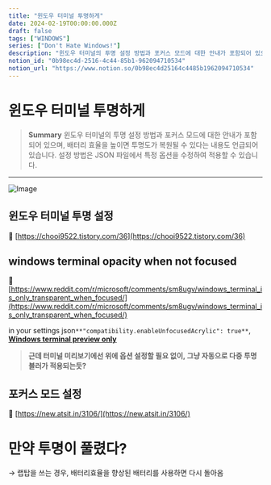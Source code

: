 ```yaml
---
title: "윈도우 터미널 투명하게"
date: 2024-02-19T00:00:00.000Z
draft: false
tags: ["WINDOWS"]
series: ["Don't Hate Windows!"]
description: "윈도우 터미널의 투명 설정 방법과 포커스 모드에 대한 안내가 포함되어 있으며, 배터리 효율을 높이면 투명도가 복원될 수 있다는 내용도 언급되어 있습니다. 설정 방법은 JSON 파일에서 특정 옵션을 수정하여 적용할 수 있습니다."
notion_id: "0b98ec4d-2516-4c44-85b1-962094710534"
notion_url: "https://www.notion.so/0b98ec4d25164c4485b1962094710534"
---
```


# 윈도우 터미널 투명하게

> **Summary**
> 윈도우 터미널의 투명 설정 방법과 포커스 모드에 대한 안내가 포함되어 있으며, 배터리 효율을 높이면 투명도가 복원될 수 있다는 내용도 언급되어 있습니다. 설정 방법은 JSON 파일에서 특정 옵션을 수정하여 적용할 수 있습니다.

---

![Image](https://prod-files-secure.s3.us-west-2.amazonaws.com/09ccd4d5-876c-4bba-bbdf-cc77a0a11257/d96c26a0-b74f-4b7d-9c32-9f14b26a4d23/Untitled.png?X-Amz-Algorithm=AWS4-HMAC-SHA256&X-Amz-Content-Sha256=UNSIGNED-PAYLOAD&X-Amz-Credential=ASIAZI2LB466YWAVCXPI%2F20250724%2Fus-west-2%2Fs3%2Faws4_request&X-Amz-Date=20250724T083631Z&X-Amz-Expires=3600&X-Amz-Security-Token=IQoJb3JpZ2luX2VjEAAaCXVzLXdlc3QtMiJGMEQCIHa3IbBhHpE0qUcBbHQPl08qy%2B2CjKusw0TbVtntGeL1AiB1JHqDDgXc%2BIqRIQK9Uo0yEf%2F94q4pWSMBb2JYZ80fkyr%2FAwgpEAAaDDYzNzQyMzE4MzgwNSIMWZIjkKf1OhZTAQDaKtwD%2BdM%2Fhgbx4F4t3U53gbkPN1OKtPJbAbOAKsAhiQT7RM59PhaM%2FwkD2ttkgC9AalplTzNJUt95u3SSiZ4h%2BNZ%2BCU9GhYGpVP8UFEPIjqQBQtg5tP9YQ1Y46azlos0%2FEO5bpOmG0KtYSDNreOX1Yi2H71OIG2DxaTJS0wkalbgvEwnc9w%2BU3nMXux1izKht2gt%2ByslsKoXhF3dfooItII4BY%2FkjTOo2u4GcBDsMpuMZS%2BFAgbpg%2FpcjnF2i9THXbc%2FlCdNgkwEX3XTFv7%2B%2BKitl%2BLpMKDbN%2BZwL5Zvf8%2FrKa543QooNyHuWPhg8vslvc%2FxglLfCwBTwKh9HOPuDYQgTrzv78mNHw27dWdgTEpuxC0IrqiHKauozLW2B%2FqyBdjditohm7VWg7a0x7a%2BjkGVa6AoQEjcw99x0wiV2voZjUcziwsvk6yv%2FlfMNBS2nu6fVf3TMWeIqjcJpk3%2FWO54HFlmCwxrpXEKetgZ%2BC%2BquJhM%2FvyqojVx2n7Kr1GKwUDiOZP%2BFPm2S%2FppjmkFgjEu%2FaW4y5psbS%2BbF0NJ2xA0ThOq9XtFaiDA5JHsYWO7Qq%2BGbOS%2FwqtZ9Y7MwZTNjpClrr3J9u32%2BVM%2BB9sDZ1K1tkhDv%2BTJ%2BGuW6Trz1EWMw%2BM6HxAY6pgFHRaYBZsbu8Z0W2K%2FxeYmjlnqO3PumL3tYMISulypaZ%2FUbVeYNIMviDy%2Bvhx8pe1tgOIl7I1x9L%2Bft66lpbf3JY9MfvJnQPqPLFyuFpq61sY2yjP3aAxTiftKMrHtQr5y%2BVE6uy%2Fn9XOP8Ke2Z8n2qPTQosdru6UpvsjgQZ0mGH3RWsnEYBHXEkPwpCVoKk%2FwLC7%2BCZmOdjlg51F5d4YYmxL02Q51b&X-Amz-Signature=7635d6aff8ccd061054847ed71d37514c3db454fb65c42e4ae6af05be59860ab&X-Amz-SignedHeaders=host&x-amz-checksum-mode=ENABLED&x-id=GetObject)


## 윈도우 터미널 투명 설정

🔗 [https://chooi9522.tistory.com/36](https://chooi9522.tistory.com/36)

## windows terminal opacity when not focused

🔗 [https://www.reddit.com/r/microsoft/comments/sm8ugv/windows_terminal_is_only_transparent_when_focused/](https://www.reddit.com/r/microsoft/comments/sm8ugv/windows_terminal_is_only_transparent_when_focused/)


in your settings json`**"compatibility.enableUnfocusedAcrylic": true**`, [<u>**Windows terminal preview only**</u>](https://www.microsoft.com/store/productId/9N8G5RFZ9XK3?ocid=pdpshare)


> **근데 터미널 미리보기에선 위에 옵션 설정할 필요 없이, 
그냥 자동으로 다중 투명블러가 적용되는듯?**

## 포커스 모드 설정

🔗 [https://new.atsit.in/3106/](https://new.atsit.in/3106/)

# 만약 투명이 풀렸다?

→ 랩탑을 쓰는 경우, 배터리효율을 향상된 배터리를 사용하면 다시 돌아옴

